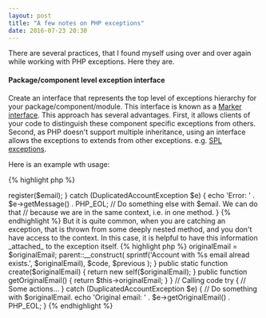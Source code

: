 ```yaml
---
layout: post
title: "A few notes on PHP exceptions"
date: 2016-07-23 20:30
---
```


There are several practices, that I found myself using over and over again while working with PHP exceptions. Here they are.

#### Package/component level exception interface

Create an interface that represents the top level of exceptions hierarchy for your package/component/module. This interface is known as a [Marker interface](https://en.wikipedia.org/wiki/Marker_interface_pattern). This approach has several advantages. First, it allows clients of your code to distinguish these component specific exceptions from others. Second, as PHP doesn't support multiple inheritance, using an interface allows the exceptions to extends from other exceptions. e.g. [SPL exceptions](https://secure.php.net/manual/en/spl.exceptions.php).

Here is an example wth usage:

{% highlight php %}
<?php
namespace some\package {
    // Common package level exception
    interface Exception extends \Throwable {}

    class InvalidArgumentException extends \InvalidArgumentException
        implements Exception {}
}

namespace {
    try {
        // Do something
    } catch (some\package\Exception $e) {
        // All package specific exceptions
    } catch (Exception $e) {
        // Other exceptions
    }
}
{% endhighlight %}

#### Factory methods to create exceptions

It is quite often, that exception's message is long and contains some placeholders. Generating this message, especially if you throw it in different places, is not very convenient. In this case a factory method will hide this complexity. Imaging, you are doing something like this:

{% highlight php %}
<?php
interface SomeInterface {}
$c = new stdClass();
if (!($c instanceof SomeInterface)) {
    throw new some\package\UnexpectedValueException(
        sprintf('Argument is of type "%s", but expecting "%s"', get_class($c), SomeInterface::class)
    );
}
{% endhighlight %}

But instead, it would me much more cleaner to do this:

{% highlight php %}
<?php
class UnexpectedValueException extends \UnexpectedValueException
    implements Exception
{
    public static function wrongType($given, $expected)
    {
        return new self(
            sprintf('Argument is of type "%s", but expecting "%s"', $given, $expected)
        );
    }
}

// Calling code
use some\package\UnexpectedValueException;

if (!($c instanceof SomeInterface)) {
    throw UnexpectedValueException::wrongType(get_class($c), SomeInterface::class);
}
{% endhighlight %}

#### Extended exceptions with additional details

There are cases, when we need to perform additional actions in `catch` block. For that we often need to know the details about the original arguments, that caused the exception. For instance, you're catching a `DuplicatedAccountException`, and want to know the e-mail, that was passed to a registration service. It might be quite easy, if the call to a service and the `catch` block are in the same context:

{% highlight php %}
<?php
class DuplicatedAccountException extends \LogicException {}

class RegistrationService
{
    public function register($email)
    {
        throw new DuplicatedAccountException(sprintf('Account with %s email alread exists.', $email));
    }
}

// Calling code
$email = 'test@test.com';
$registrationService = new RegistrationService();

try {
    $registrationService->register($email);
} catch (DuplicatedAccountException $e) {
    echo 'Error: ' . $e->getMessage() . PHP_EOL;

    // Do something else with $email. We can do that
    // because we are in the same context, i.e. in one method.
}
{% endhighlight %}

But it is quite common, when you are catching an exception, that is thrown from some deeply nested method, and you don't have access to the context. In this case, it is helpful to have this information _attached_ to the exception itself.

{% highlight php %}
<?php
class DuplicatedAccountException extends \LogicException
{
    private $originalEmail;

    public function __construct($originalEmail, $code = 0, Exception $previous = null)
    {
        $this->originalEmail = $originalEmail;

        parent::__construct(
            sprintf('Account with %s email alread exists.', $originalEmail),
            $code,
            $previous
        );
    }

    public static function create($originalEmail)
    {
        return new self($originalEmail);
    }

    public function getOriginalEmail()
    {
        return $this->originalEmail;
    }
}

// Calling code
try {
    // Some actions…
} catch (DuplicatedAccountException $e) {
    // Do something with $originalEmail.
    echo 'Original email: ' . $e->getOriginalEmail() . PHP_EOL;
}
{% endhighlight %}
